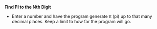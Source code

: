 
**Find PI to the Nth Digit**

 - Enter a number and have the program generate &pi; (pi) up to that many decimal places. Keep a limit to how far the program will go.
